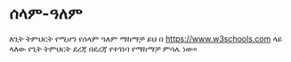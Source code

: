 # ሰላም-ዓለም
ለጊት ትምህርት የሚሆን የሰላም ዓለም ማከማቻ
ይህ በ https://www.w3schools.com ላይ ላለው የጊት ትምህርት ደረጃ በደረጃ የተገነባ የማከማቻ ምሳሌ ነው።